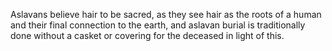 Aslavans believe hair to be sacred, as they see hair as the roots of a human and their final connection to the earth, and aslavan burial is traditionally done without a casket or covering for the deceased in light of this.